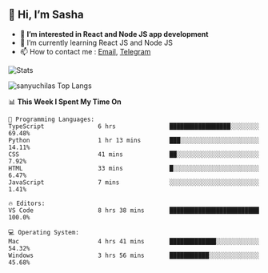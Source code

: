 ## 👋 Hi, I’m Sasha

- 👀 **I’m interested in React and Node JS app development** 
- 🌱 I’m currently learning React JS and Node JS
- 📫 How to contact me : [Email](mailto:sanyuchilas@gmail.com), [Telegram](https://t.me/sanyuchilas)

![Stats](https://github-readme-stats.vercel.app/api?username=sanyuchilas&show_icons=true&theme=react&hide=issues&count_private=true&layout=compact)

![sanyuchilas Top Langs](https://github-readme-stats.vercel.app/api/top-langs/?username=sanyuchilas&theme=react&hide_border=true&include_all_commits=true&count_private=true)

<!--START_SECTION:waka-->
📊 **This Week I Spent My Time On** 

```text
💬 Programming Languages: 
TypeScript               6 hrs               █████████████████░░░░░░░░   69.48% 
Python                   1 hr 13 mins        ███░░░░░░░░░░░░░░░░░░░░░░   14.11% 
CSS                      41 mins             ██░░░░░░░░░░░░░░░░░░░░░░░   7.92% 
HTML                     33 mins             █░░░░░░░░░░░░░░░░░░░░░░░░   6.47% 
JavaScript               7 mins              ░░░░░░░░░░░░░░░░░░░░░░░░░   1.41%

🔥 Editors: 
VS Code                  8 hrs 38 mins       █████████████████████████   100.0%

💻 Operating System: 
Mac                      4 hrs 41 mins       █████████████░░░░░░░░░░░░   54.32% 
Windows                  3 hrs 56 mins       ███████████░░░░░░░░░░░░░░   45.68%

```


<!--END_SECTION:waka-->
